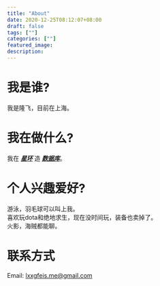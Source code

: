 ```yaml
---
title: "About"
date: 2020-12-25T08:12:07+08:00
draft: false
tags: [""]
categories: [""]
featured_image: 
description: 
---
```

# 我是谁?
我是隆飞，目前在上海。
<br>
# 我在做什么?
我在 [***星环***](https://www.transwarp.io/) 造 [***数据库***](http://www.warpcloud.cn/#/documents-support/docs?category=KUNDB)。
<br>
# 个人兴趣爱好?
游泳，羽毛球可以叫上我。  
喜欢玩dota和绝地求生，现在没时间玩，装备也卖掉了。  
火影，海贼都能聊。
<br>
# 联系方式
Email: lxxgfeis.me@gmail.com
